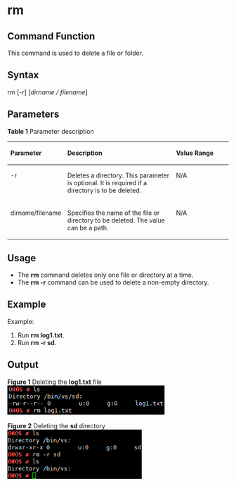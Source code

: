 # rm<a name="EN-US_TOPIC_0000001134006266"></a>

## Command Function<a name="section181141523142613"></a>

This command is used to delete a file or folder.

## Syntax<a name="section8800926132619"></a>

rm \[_-r_\] \[_dirname / filename_\]

## Parameters<a name="section15476229152617"></a>

**Table  1**  Parameter description

<a name="table1507mcpsimp"></a>
<table><thead align="left"><tr id="row1513mcpsimp"><th class="cellrowborder" valign="top" width="22.220000000000002%" id="mcps1.2.4.1.1"><p id="p1515mcpsimp"><a name="p1515mcpsimp"></a><a name="p1515mcpsimp"></a><strong id="b8231115224817"><a name="b8231115224817"></a><a name="b8231115224817"></a>Parameter</strong></p>
</th>
<th class="cellrowborder" valign="top" width="51.519999999999996%" id="mcps1.2.4.1.2"><p id="p1517mcpsimp"><a name="p1517mcpsimp"></a><a name="p1517mcpsimp"></a><strong id="b1599275514488"><a name="b1599275514488"></a><a name="b1599275514488"></a>Description</strong></p>
</th>
<th class="cellrowborder" valign="top" width="26.26%" id="mcps1.2.4.1.3"><p id="p1519mcpsimp"><a name="p1519mcpsimp"></a><a name="p1519mcpsimp"></a><strong id="b186611453114810"><a name="b186611453114810"></a><a name="b186611453114810"></a>Value Range</strong></p>
</th>
</tr>
</thead>
<tbody><tr id="row1520mcpsimp"><td class="cellrowborder" valign="top" width="22.220000000000002%" headers="mcps1.2.4.1.1 "><p id="p1522mcpsimp"><a name="p1522mcpsimp"></a><a name="p1522mcpsimp"></a>-r</p>
</td>
<td class="cellrowborder" valign="top" width="51.519999999999996%" headers="mcps1.2.4.1.2 "><p id="p1524mcpsimp"><a name="p1524mcpsimp"></a><a name="p1524mcpsimp"></a>Deletes a directory. This parameter is optional. It is required if a directory is to be deleted.</p>
</td>
<td class="cellrowborder" valign="top" width="26.26%" headers="mcps1.2.4.1.3 "><p id="p1526mcpsimp"><a name="p1526mcpsimp"></a><a name="p1526mcpsimp"></a>N/A</p>
</td>
</tr>
<tr id="row1527mcpsimp"><td class="cellrowborder" valign="top" width="22.220000000000002%" headers="mcps1.2.4.1.1 "><p id="p1529mcpsimp"><a name="p1529mcpsimp"></a><a name="p1529mcpsimp"></a>dirname/filename</p>
</td>
<td class="cellrowborder" valign="top" width="51.519999999999996%" headers="mcps1.2.4.1.2 "><p id="p1531mcpsimp"><a name="p1531mcpsimp"></a><a name="p1531mcpsimp"></a>Specifies the name of the file or directory to be deleted. The value can be a path.</p>
</td>
<td class="cellrowborder" valign="top" width="26.26%" headers="mcps1.2.4.1.3 "><p id="p1533mcpsimp"><a name="p1533mcpsimp"></a><a name="p1533mcpsimp"></a>N/A</p>
</td>
</tr>
</tbody>
</table>

## Usage<a name="section10578163215262"></a>

-   The  **rm**  command deletes only one file or directory at a time.
-   The  **rm -r**  command can be used to delete a non-empty directory.

## Example<a name="section18548133511263"></a>

Example:

1.  Run  **rm log1.txt**.
2.  Run  **rm -r sd**.

## Output<a name="section1565323814265"></a>

**Figure  1**  Deleting the  **log1.txt**  file<a name="fig886111415523"></a>  
![](figure/deleting-the-log1-txt-file.png "deleting-the-log1-txt-file")

**Figure  2**  Deleting the  **sd**  directory<a name="fig20659194885211"></a>  
![](figure/deleting-the-sd-directory.png "deleting-the-sd-directory")

